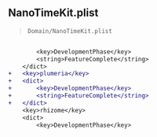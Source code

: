 ## NanoTimeKit.plist

> `Domain/NanoTimeKit.plist`

```diff

 		<key>DevelopmentPhase</key>
 		<string>FeatureComplete</string>
 	</dict>
+	<key>plumeria</key>
+	<dict>
+		<key>DevelopmentPhase</key>
+		<string>FeatureComplete</string>
+	</dict>
 	<key>rhizome</key>
 	<dict>
 		<key>DevelopmentPhase</key>

```
